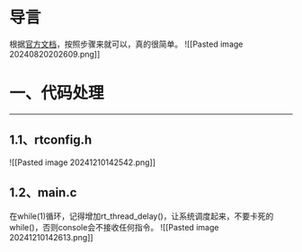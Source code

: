 # 导言
根据[官方文档](https://www.rt-thread.org/document/site/#/rt-thread-version/rt-thread-nano/an0038-nano-introduction)，按照步骤来就可以，真的很简单。
![[Pasted image 20240820202609.png]]



# 一、代码处理
---
## 1.1、rtconfig.h
![[Pasted image 20241210142542.png]]

## 1.2、main.c
在while(1)循环，记得增加rt_thread_delay()，让系统调度起来，不要卡死的while()，否则console会不接收任何指令。
![[Pasted image 20241210142613.png]]

